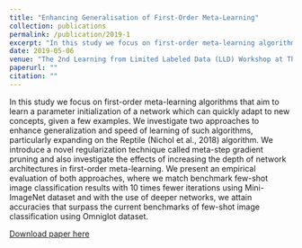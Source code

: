 ```yaml
---
title: "Enhancing Generalisation of First-Order Meta-Learning"
collection: publications
permalink: /publication/2019-1
excerpt: "In this study we focus on first-order meta-learning algorithms that aim to learn a parameter initialization of a network which can quickly adapt to new concepts, given a few examples. We investigate two approaches to enhance generalization and speed of learning of such algorithms, particularly expanding on the Reptile (Nichol et al., 2018) algorithm. We introduce a novel regularization technique called meta-step gradient pruning and also investigate the effects of increasing the depth of network architectures in first-order meta-learning. We present an empirical evaluation of both approaches, where we match benchmark few-shot image classification results with 10 times fewer iterations using Mini-ImageNet dataset and with the use of deeper networks, we attain accuracies that surpass the current benchmarks of few-shot image classification using Omniglot dataset."
date: 2019-05-06
venue: "The 2nd Learning from Limited Labeled Data (LLD) Workshop at The International Conference on Learning Representations (ICLR) 2019"
paperurl: ""
citation: ""
---
```


In this study we focus on first-order meta-learning algorithms that aim to learn a parameter initialization of a network which can quickly adapt to new concepts, given a few examples. We investigate two approaches to enhance generalization and speed of learning of such algorithms, particularly expanding on the Reptile (Nichol et al., 2018) algorithm. We introduce a novel regularization technique called meta-step gradient pruning and also investigate the effects of increasing the depth of network architectures in first-order meta-learning. We present an empirical evaluation of both approaches, where we match benchmark few-shot image classification results with 10 times fewer iterations using Mini-ImageNet dataset and with the use of deeper networks, we attain accuracies that surpass the current benchmarks of few-shot image classification using Omniglot dataset.

[Download paper here](https://mirantha.com/files/ICLR_2019.pdf)

<!-- Recommended citation: Your Name, You. (2010). "Paper Title Number 2." <i>Journal 1</i>. 1(2). -->
